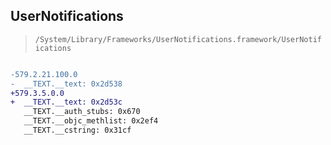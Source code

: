 ## UserNotifications

> `/System/Library/Frameworks/UserNotifications.framework/UserNotifications`

```diff

-579.2.21.100.0
-  __TEXT.__text: 0x2d538
+579.3.5.0.0
+  __TEXT.__text: 0x2d53c
   __TEXT.__auth_stubs: 0x670
   __TEXT.__objc_methlist: 0x2ef4
   __TEXT.__cstring: 0x31cf

```
